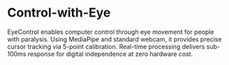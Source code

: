 # Control-with-Eye
EyeControl enables computer control through eye movement for people with paralysis. Using MediaPipe and standard webcam, it provides precise cursor tracking via 5-point calibration. Real-time processing delivers sub-100ms response for digital independence at zero hardware cost.
